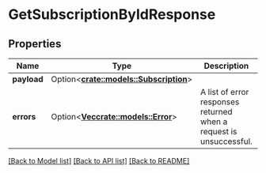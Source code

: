 # GetSubscriptionByIdResponse

## Properties

Name | Type | Description | Notes
------------ | ------------- | ------------- | -------------
**payload** | Option<[**crate::models::Subscription**](Subscription.md)> |  | [optional]
**errors** | Option<[**Vec<crate::models::Error>**](Error.md)> | A list of error responses returned when a request is unsuccessful. | [optional]

[[Back to Model list]](../README.md#documentation-for-models) [[Back to API list]](../README.md#documentation-for-api-endpoints) [[Back to README]](../README.md)


